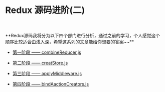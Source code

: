 # Redux 源码进阶(二)
</br>
</br>
**Redux源码我将分为以下四个部门进行分析，通过之前的学习，个人感觉这个顺序比较适合由浅入深，希望这系列的文章能给你想要的答案~~**

- [第一阶段 —— combineReducer.js](https://github.com/Shmily-HJT/study-Redux-for-React/tree/master/Redux%20%E6%BA%90%E7%A0%81%E8%BF%9B%E9%98%B6%EF%BC%88%E4%BA%8C%EF%BC%89/%E7%AC%AC%E4%B8%80%E9%98%B6%E6%AE%B5%20%E2%80%94%E2%80%94%20combineReducer.js)

- [第二阶段 —— creatStore.js](https://github.com/Shmily-HJT/study-Redux-for-React/tree/master/Redux%20%E6%BA%90%E7%A0%81%E8%BF%9B%E9%98%B6%EF%BC%88%E4%BA%8C%EF%BC%89/%E7%AC%AC%E4%BA%8C%E9%98%B6%E6%AE%B5%20%E2%80%94%E2%80%94%20creatStore.js)

- [第三阶段 —— applyMiddleware.js](https://github.com/Shmily-HJT/study-Redux-for-React/tree/master/Redux%20%E6%BA%90%E7%A0%81%E8%BF%9B%E9%98%B6%EF%BC%88%E4%BA%8C%EF%BC%89/%E7%AC%AC%E4%B8%89%E9%98%B6%E6%AE%B5%20%E2%80%94%E2%80%94%20applyMiddleware.js)

- [第四阶段 —— bindAactionCreators.js](https://github.com/Shmily-HJT/study-Redux-for-React/tree/master/Redux%20%E6%BA%90%E7%A0%81%E8%BF%9B%E9%98%B6%EF%BC%88%E4%BA%8C%EF%BC%89/%E7%AC%AC%E5%9B%9B%E9%98%B6%E6%AE%B5%20%E2%80%94%E2%80%94%20bindActionCreators.js)
